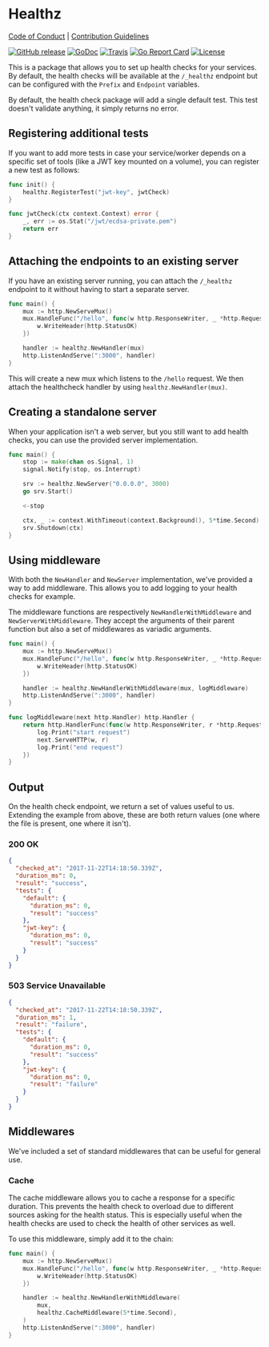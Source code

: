 # Healthz

[Code of Conduct](./.github/CODE_OF_CONDUCT.md) |
[Contribution Guidelines](./.github/CONTRIBUTING.md)

[![GitHub release](https://img.shields.io/github/tag/manifoldco/healthz.svg?label=latest)](https://github.com/manifoldco/healthz/releases)
[![GoDoc](https://img.shields.io/badge/godoc-reference-blue.svg)](https://godoc.org/github.com/manifoldco/healthz)
[![Travis](https://img.shields.io/travis/manifoldco/healthz/master.svg)](https://travis-ci.org/manifoldco/healthz)
[![Go Report Card](https://goreportcard.com/badge/github.com/manifoldco/healthz)](https://goreportcard.com/report/github.com/manifoldco/healthz)
[![License](https://img.shields.io/badge/license-BSD-blue.svg)](./LICENSE.md)

This is a package that allows you to set up health checks for your services. By
default, the health checks will be available at the `/_healthz` endpoint but can
be configured with the `Prefix` and `Endpoint` variables.

By default, the health check package will add a single default test. This test
doesn't validate anything, it simply returns no error.

## Registering additional tests

If you want to add more tests in case your service/worker depends on a specific
set of tools (like a JWT key mounted on a volume), you can register a new test
as follows:

```go
func init() {
	healthz.RegisterTest("jwt-key", jwtCheck)
}

func jwtCheck(ctx context.Context) error {
	_, err := os.Stat("/jwt/ecdsa-private.pem")
	return err
}
```

## Attaching the endpoints to an existing server

If you have an existing server running, you can attach the `/_healthz` endpoint
to it without having to start a separate server.

```go
func main() {
	mux := http.NewServeMux()
	mux.HandleFunc("/hello", func(w http.ResponseWriter, _ *http.Request) {
		w.WriteHeader(http.StatusOK)
	})

	handler := healthz.NewHandler(mux)
	http.ListenAndServe(":3000", handler)
}
```

This will create a new mux which listens to the `/hello` request. We then attach
the healthcheck handler by using `healthz.NewHandler(mux)`.


## Creating a standalone server

When your application isn't a web server, but you still want to add health
checks, you can use the provided server implementation.

```go
func main() {
	stop := make(chan os.Signal, 1)
	signal.Notify(stop, os.Interrupt)

	srv := healthz.NewServer("0.0.0.0", 3000)
	go srv.Start()

	<-stop

	ctx, _ := context.WithTimeout(context.Background(), 5*time.Second)
	srv.Shutdown(ctx)
}
```

## Using middleware

With both the `NewHandler` and `NewServer` implementation, we've provided a way
to add middleware. This allows you to add logging to your health checks for
example.

The middleware functions are respectively `NewHandlerWithMiddleware` and
`NewServerWithMiddleware`. They accept the arguments of their parent function
but also a set of middlewares as variadic arguments.

```go
func main() {
	mux := http.NewServeMux()
	mux.HandleFunc("/hello", func(w http.ResponseWriter, _ *http.Request) {
		w.WriteHeader(http.StatusOK)
	})

	handler := healthz.NewHandlerWithMiddleware(mux, logMiddleware)
	http.ListenAndServe(":3000", handler)
}

func logMiddleware(next http.Handler) http.Handler {
	return http.HandlerFunc(func(w http.ResponseWriter, r *http.Request) {
		log.Print("start request")
		next.ServeHTTP(w, r)
		log.Print("end request")
	})
}
```

## Output

On the health check endpoint, we return a set of values useful to us. Extending
the example from above, these are both return values (one where the file is
present, one where it isn't).

### 200 OK
```json
{
  "checked_at": "2017-11-22T14:18:50.339Z",
  "duration_ms": 0,
  "result": "success",
  "tests": {
    "default": {
      "duration_ms": 0,
      "result": "success"
    },
    "jwt-key": {
      "duration_ms": 0,
      "result": "success"
    }
  }
}
```

### 503 Service Unavailable
```json
{
  "checked_at": "2017-11-22T14:18:50.339Z",
  "duration_ms": 1,
  "result": "failure",
  "tests": {
    "default": {
      "duration_ms": 0,
      "result": "success"
    },
    "jwt-key": {
      "duration_ms": 0,
      "result": "failure"
    }
  }
}
```

## Middlewares

We've included a set of standard middlewares that can be useful for general use.

### Cache

The cache middleware allows you to cache a response for a specific duration.
This prevents the health check to overload due to different sources asking for
the health status. This is especially useful when the health checks are used to
check the health of other services as well.

To use this middleware, simply add it to the chain:

```go
func main() {
	mux := http.NewServeMux()
	mux.HandleFunc("/hello", func(w http.ResponseWriter, _ *http.Request) {
		w.WriteHeader(http.StatusOK)
	})

	handler := healthz.NewHandlerWithMiddleware(
		mux,
		healthz.CacheMiddleware(5*time.Second),
	)
	http.ListenAndServe(":3000", handler)
}
```

